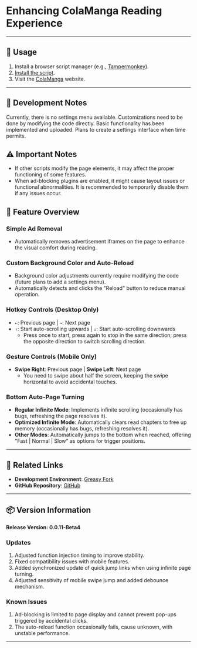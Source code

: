 # **Enhancing ColaManga Reading Experience**

---

## **👻 Usage**

1. Install a browser script manager (e.g., [Tampermonkey](https://chrome.google.com/webstore/detail/tampermonkey/dhdgffkkebhmkfjojejmpbldmpobfkfo)).
2. [Install the script](https://update.greasyfork.org/scripts/488622/ColaManga%20%E7%80%8F%E8%A6%BD%E5%A2%9E%E5%BC%B7.user.js).
3. Visit the [ColaManga](https://www.colamanga.com/) website.

---

## **🚧 Development Notes**

Currently, there is no settings menu available. Customizations need to be done by modifying the code directly. Basic functionality has been implemented and uploaded. Plans to create a settings interface when time permits.

## **⚠️ Important Notes**
- If other scripts modify the page elements, it may affect the proper functioning of some features.
- When ad-blocking plugins are enabled, it might cause layout issues or functional abnormalities. It is recommended to temporarily disable them if any issues occur.

## **📜 Feature Overview**

### **Simple Ad Removal**
- Automatically removes advertisement iframes on the page to enhance the visual comfort during reading.

### **Custom Background Color and Auto-Reload**
- Background color adjustments currently require modifying the code (future plans to add a settings menu).
- Automatically detects and clicks the "Reload" button to reduce manual operation.

### **Hotkey Controls (Desktop Only)**
- `←`: Previous page | `→`: Next page  
- `↑`: Start auto-scrolling upwards | `↓`: Start auto-scrolling downwards  
  - Press once to start, press again to stop in the same direction; press the opposite direction to switch scrolling direction.

### **Gesture Controls (Mobile Only)**
- **Swipe Right**: Previous page | **Swipe Left**: Next page  
  - You need to swipe about half the screen, keeping the swipe horizontal to avoid accidental touches.

### **Bottom Auto-Page Turning**
- **Regular Infinite Mode**: Implements infinite scrolling (occasionally has bugs, refreshing the page resolves it).
- **Optimized Infinite Mode**: Automatically clears read chapters to free up memory (occasionally has bugs, refreshing resolves it).
- **Other Modes**: Automatically jumps to the bottom when reached, offering "Fast | Normal | Slow" as options for trigger positions.

---

## **🔗 Related Links**

- **Development Environment**: [Greasy Fork](https://greasyfork.org/zh-TW/users/989635-canaan-hs)  
- **GitHub Repository**: [GitHub](https://github.com/Canaan-HS/MonkeyScript/tree/main/ColaMangaEnhance)

---

## **📦 Version Information**

**Release Version: 0.0.11-Beta4**

### **Updates**
1. Adjusted function injection timing to improve stability.
2. Fixed compatibility issues with mobile features.
3. Added synchronized update of quick jump links when using infinite page turning.
4. Adjusted sensitivity of mobile swipe jump and added debounce mechanism.

### **Known Issues**
1. Ad-blocking is limited to page display and cannot prevent pop-ups triggered by accidental clicks.
2. The auto-reload function occasionally fails, cause unknown, with unstable performance.

---